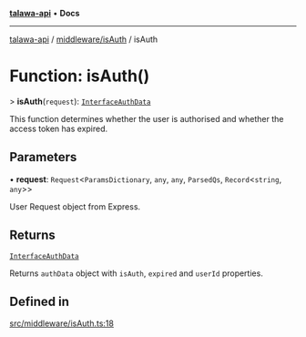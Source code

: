 [**talawa-api**](../../../README.md) • **Docs**

***

[talawa-api](../../../modules.md) / [middleware/isAuth](../README.md) / isAuth

# Function: isAuth()

\> **isAuth**(`request`): [`InterfaceAuthData`](../interfaces/InterfaceAuthData.md)

This function determines whether the user is authorised and whether the access token has expired.

## Parameters

• **request**: `Request`\<`ParamsDictionary`, `any`, `any`, `ParsedQs`, `Record`\<`string`, `any`\>\>

User Request object from Express.

## Returns

[`InterfaceAuthData`](../interfaces/InterfaceAuthData.md)

Returns `authData` object with `isAuth`, `expired` and `userId` properties.

## Defined in

[src/middleware/isAuth.ts:18](https://github.com/PalisadoesFoundation/talawa-api/blob/bba5d82264abb62b9e358a3d3fe1af18a8a8f6e4/src/middleware/isAuth.ts#L18)
